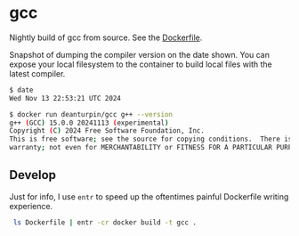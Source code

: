 # gcc

Nightly build of gcc from source. See the [Dockerfile](https://github.com/deanturpin/gcc/blob/main/Dockerfile).

Snapshot of dumping the compiler version on the date shown. You can expose your local filesystem to the container to build local files with the latest compiler.

```bash
$ date
Wed Nov 13 22:53:21 UTC 2024

$ docker run deanturpin/gcc g++ --version
g++ (GCC) 15.0.0 20241113 (experimental)
Copyright (C) 2024 Free Software Foundation, Inc.
This is free software; see the source for copying conditions.  There is NO
warranty; not even for MERCHANTABILITY or FITNESS FOR A PARTICULAR PURPOSE.
```

## Develop

Just for info, I use `entr` to speed up the oftentimes painful Dockerfile writing experience.

```bash
 ls Dockerfile | entr -cr docker build -t gcc .
```

